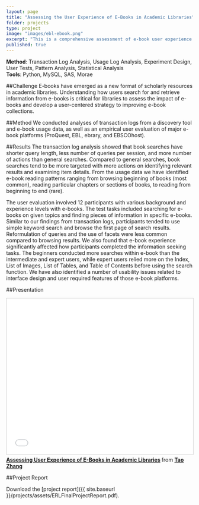```yaml
---
layout: page
title: "Assessing the User Experience of E-Books in Academic Libraries"
folder: projects
type: project
image: "images/ebl-ebook.png"
excerpt: "This is a comprehensive assessment of e-book user experience (search and information seeking) from transaction logs, e-book usage data, and user tests. I found differences between e-book and general searches in terms of query length, number of queries and actions per session. There are also distinctive reading patterns from e-book usage data. The user tests showed that experience levels with e-books and features of e-book platforms influenced users’ information seeking behavior. Results of this assessment have significant implications for the design of e-book features to support users’ reading strategies and help libraries create a consistent e-book user experience."
published: true
---
```







**Method**: Transaction Log Analysis, Usage Log Analysis, Experiment Design, User Tests, Pattern Analysis, Statistical Analysis      
**Tools**: Python, MySQL, SAS, Morae

##Challenge
E-books have emerged as a new format of scholarly resources in academic libraries. Understanding how users search for and retrieve information from e-books is critical for libraries to assess the impact of e-books and develop a user-centered strategy to improving e-book collections.  

##Method
We conducted analyses of transaction logs from a discovery tool and e-book usage data, as well as an empirical user evaluation of major e-book platforms (ProQuest, EBL, ebrary, and EBSCOhost).

##Results
The transaction log analysis showed that book searches have shorter query length, less number of queries per session, and more number of actions than general searches. Compared to general searches, book searches tend to be more targeted with more actions on identifying relevant results and examining item details. From the usage data we have identified e-book reading patterns ranging from browsing beginning of books (most common), reading particular chapters or sections of books, to reading from beginning to end (rare).  

The user evaluation involved 12 participants with various background and experience levels with e-books. The test tasks included searching for e-books on given topics and finding pieces of information in specific e-books. Similar to our findings from transaction logs, participants tended to use simple keyword search and browse the first page of search results. Reformulation of queries and the use of facets were less common compared to browsing results. We also found that e-book experience significantly affected how participants completed the information seeking tasks. The beginners conducted more searches within e-book than the intermediate and expert users, while expert users relied more on the Index, List of Images, List of Tables, and Table of Contents before using the search function. We have also identified a number of usability issues related to interface design and user required features of those e-book platforms.


##Presentation
<iframe src="//www.slideshare.net/slideshow/embed_code/key/lzMFT9153iRv1X" width="510" height="420" frameborder="0" marginwidth="0" marginheight="0" scrolling="no" style="border:1px solid #CCC; border-width:1px; margin-bottom:5px; max-width: 100%;" allowfullscreen> </iframe> 
<div style="margin-bottom:5px"> <strong> <a href="//www.slideshare.net/jimmie/assessing-user-experience-of-ebooks-in-academic-libraries" title="Assessing User Experience of E-Books in Academic Libraries" target="_blank">Assessing User Experience of E-Books in Academic Libraries</a> </strong> from <strong><a href="//www.slideshare.net/jimmie" target="_blank">Tao Zhang</a></strong> </div>


##Project Report
<object data="http://jimmieego.github.io/projects/assets/ERLFinalProjectReport.pdf" type="application/pdf" width="100%" height="600px">  
</object>

Download the [project report]({{ site.baseurl }}/projects/assets/ERLFinalProjectReport.pdf).


<!--
[Appendix A]({{ site.baseurl }}/projects/assets/AppendixA.csv) and [Appendix B]({{ site.baseurl }}/projects/assets/AppendixB.csv).
-->
